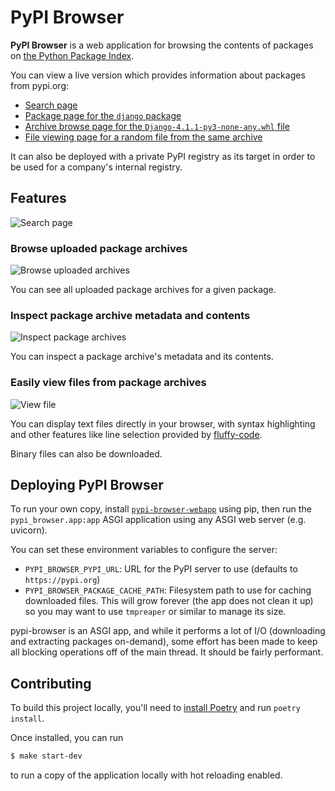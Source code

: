 PyPI Browser
============

**PyPI Browser** is a web application for browsing the contents of packages on
[the Python Package Index](https://pypi.org/).

You can view a live version which provides information about packages from pypi.org:

* [Search page](https://pypi-browser.org/)
* [Package page for the `django` package](https://pypi-browser.org/package/django)
* [Archive browse page for the `Django-4.1.1-py3-none-any.whl` file](https://pypi-browser.org/package/django/Django-4.1.1-py3-none-any.whl)
* [File viewing page for a random file from the same archive](https://pypi-browser.org/package/django/Django-4.1.1-py3-none-any.whl/django/forms/boundfield.py)

It can also be deployed with a private PyPI registry as its target in order to
be used for a company's internal registry.


## Features

![Search page](https://i.fluffy.cc/0lzgf46zcHZs90BZfMKp7cvspnk7QrZk.png)


### Browse uploaded package archives

![Browse uploaded archives](https://i.fluffy.cc/MnRscjgHrVw7DfnsrM3DV2rVQBB3SGNw.png)

You can see all uploaded package archives for a given package.


### Inspect package archive metadata and contents

![Inspect package archives](https://i.fluffy.cc/skXvnlvvhP8NwSN7RrjHBKrV1xMxKzqv.png)

You can inspect a package archive's metadata and its contents.


### Easily view files from package archives

![View file](https://i.fluffy.cc/6hp4VQmDF4pF6l54QWMfwjXdTpVGk27m.png)

You can display text files directly in your browser, with syntax highlighting
and other features like line selection provided by
[fluffy-code](https://github.com/chriskuehl/fluffy-code).

Binary files can also be downloaded.


## Deploying PyPI Browser

To run your own copy, install
[`pypi-browser-webapp`](https://pypi.org/project/pypi-browser-webapp/) using
pip, then run the `pypi_browser.app:app` ASGI application using any ASGI web
server (e.g. uvicorn).

You can set these environment variables to configure the server:

* `PYPI_BROWSER_PYPI_URL`: URL for the PyPI server to use (defaults to
  `https://pypi.org`)
* `PYPI_BROWSER_PACKAGE_CACHE_PATH`: Filesystem path to use for caching
  downloaded files. This will grow forever (the app does not clean it up) so
  you may want to use `tmpreaper` or similar to manage its size.

pypi-browser is an ASGI app, and while it performs a lot of I/O (downloading and
extracting packages on-demand), some effort has been made to keep all blocking
operations off of the main thread. It should be fairly performant.


## Contributing

To build this project locally, you'll need to [install
Poetry](https://python-poetry.org/docs/) and run `poetry install`.

Once installed, you can run

```bash
$ make start-dev
```

to run a copy of the application locally with hot reloading enabled.
